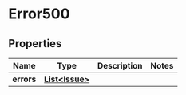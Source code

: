 
# Error500

## Properties
Name | Type | Description | Notes
------------ | ------------- | ------------- | -------------
**errors** | [**List&lt;Issue&gt;**](Issue.md) |  | 



